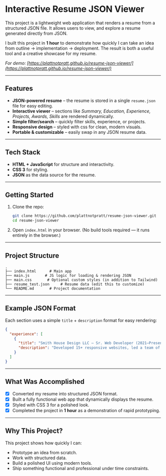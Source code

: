 # Interactive Resume JSON Viewer

This project is a lightweight web application that renders a resume from a structured JSON file. It allows users to view, and explore a resume generated directly from JSON.

I built this project in **1 hour** to demonstrate how quickly I can take an idea from outline → implementation → deployment. The result is both a useful tool and a creative showcase for my resume.

*For demo: [https://plattnotpratt.github.io/resume-json-viewer/](https://plattnotpratt.github.io/resume-json-viewer/)*

---

## Features

* **JSON-powered resume** – the resume is stored in a single `resume.json` file for easy editing.
* **Interactive viewer** – sections like *Summary, Education, Experience, Projects, Awards, Skills* are rendered dynamically.
* **Simple filter/search** – quickly filter skills, experience, or projects.
* **Responsive design** – styled with css for clean, modern visuals.
* **Portable & customizable** – easily swap in any JSON resume data.

---

## Tech Stack

* **HTML + JavaScript** for structure and interactivity.
* **CSS 3** for styling.
* **JSON** as the data source for the resume.

---

## Getting Started

1. Clone the repo:

   ```bash
   git clone https://github.com/plattnotpratt/resume-json-viewer.git
   cd resume-json-viewer
   ```

2. Open `index.html` in your browser.
   (No build tools required — it runs entirely in the browser.)

---

## Project Structure

```
.
├── index.html      # Main app
├── main.js       # JS logic for loading & rendering JSON
├── main.css       # Optional custom styles (in addition to Tailwind)
├── resume_test.json     # Resume data (edit this to customize)
└── README.md       # Project documentation
```

---

## Example JSON Format

Each section uses a simple `title` + `description` format for easy rendering:

```json
{
  "experience": [
    {
      "title": "Smith House Design LLC – Sr. Web Developer (2021–Present)",
      "description": "Developed 15+ responsive websites, led a team of 3 developers, improved client engagement by 40%."
    }
  ]
}
```

---

## What Was Accomplished

* [x] Converted my resume into structured JSON format.
* [x] Built a fully functional web app that dynamically displays the resume.
* [x] Styled with CSS 3 for a polished look.
* [x] Completed the project in **1 hour** as a demonstration of rapid prototyping.

---

## Why This Project?

This project shows how quickly I can:

* Prototype an idea from scratch.
* Work with structured data.
* Build a polished UI using modern tools.
* Ship something functional and professional under time constraints.
